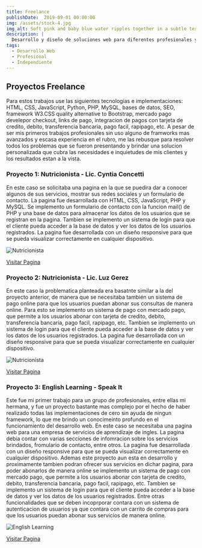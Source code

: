 ```yaml
---
title: Freelance
publishDate:  2019-09-01 00:00:00
img: /assets/stock-4.jpg
img_alt: Soft pink and baby blue water ripples together in a subtle texture.
description: |
  Desarrollo y diseño de soluciones web para diferentes profesionales y empresas. Casualmente dos profesionales de la nutrición y una empresa de servicios de apredizaje de ingles.
tags:
  - Desarrollo Web
  - Profesional
  - Independiente
---
```


## Proyectos Freelance
Para estos trabajos use las siguientes tecnologias e implementaciones: HTML, CSS, JavaScript, Python, PHP, MySQL, bases de datos, SEO, framework W3.CSS quality alternative to Bootstrap, mercado pago develepor checkout, links de pago, integracion de pagos con tarjeta de credito, debito, transferencia bancaria, pago facil, rapipago, etc. A pesar de ser mis primeros trabajos profesionales sin uso alguno de framworks mas avanzados y escasa experiencia en el rubro, me las rebusque para resolver todos los problemas que se fueron presentando y brindar una solucion personalizada que cubra las necesidades e inquietudes de mis clientes y los resultados estan a la vista.

### Proyecto 1: Nutricionista - Lic. Cyntia Concetti
En este caso se solicitaba una pagina en la que se puedira dar a conocer algunos de sus servicios, mostrar sus redes sociales y un formulario de contacto. La pagina fue desarrollada con HTML, CSS, JavaScript, PHP y MySQL. Se implemento un formulario de contacto con la funcion mail() de PHP y una base de datos para almacenar los datos de los usuarios que se registran en la pagina. Tambien se implemento un sistema de login para que el cliente pueda acceder a la base de datos y ver los datos de los usuarios registrados. La pagina fue desarrollada con un diseño responsive para que se pueda visualizar correctamente en cualquier dispositivo.

<!-- imagen -->
![Nutricionista](/assets/nutricionista.jpeg)
<!-- link para visitar la pagina -->
[Visitar Pagina](https://nutricioncynconcetti.com.ar/)

### Proyecto 2: Nutricionista - Lic. Luz Gerez
En este caso la problematica planteada era basatnte similar a la del proyecto anterior, de manera que se necesitaba también un sistema de pago online para que los usuarios puedan abonar sus consultas de manera online. Para esto se implemento un sistema de pago con mercado pago, que permite a los usuarios abonar con tarjeta de credito, debito, transferencia bancaria, pago facil, rapipago, etc. Tambien se implemento un sistema de login para que el cliente pueda acceder a la base de datos y ver los datos de los usuarios registrados. La pagina fue desarrollada con un diseño responsive para que se pueda visualizar correctamente en cualquier dispositivo.

<!-- imagen -->
![Nutricionista](/assets/nutricionista2.jpeg)
<!-- link para visitar la pagina -->
[Visitar Pagina](https://licluzgerezcarabajal.com.ar/)

### Proyecto 3: English Learning - Speak It
Este fue mi  primer trabajo para un grupo de profesionales, entre ellas mi hermana, y fue un proyecto bastante mas complejo por el hecho de haber realizado todas las implementaciones de cero sin ayuda de ningun framework, lo que me brindo un conocimeinto profundo en el funcionamiento del desarrollo web. En este caso se necesitaba una pagina web para una empresa de servicios de aprendizaje de ingles. La pagina debia contar con varias secciones de infomracion sobre los servicios brindados, fromulario de contacto, entre otros. La pagina fue desarrollada con un diseño responsive para que se pueda visualizar correctamente en cualquier dispositivo.
Ademas este proyecto aun esta en desarrollo y proximamente tambien podran ofrecer sus servicios en dichar pagina, para poder abonarlos de manera online se implemento un sistema de pago con mercado pago, que permite a los usuarios abonar con tarjeta de credito, debito, transferencia bancaria, pago facil, rapipago, etc. Tambien se implemento un sistema de login para que el cliente pueda acceder a la base de datos y ver los datos de los usuarios registrados. Entre otras funcionalidades que se deben incoprporar contara con un sistema de autenticacion de usuarios ya que contara con un carrito de compras para que los usuarios puedan abonar sus servicios de manera online.

<!-- imagen -->
![English Learning](/assets/english-learning.jpeg)
<!-- link para visitar la pagina -->
[Visitar Pagina](https://speakit.com.ar/)